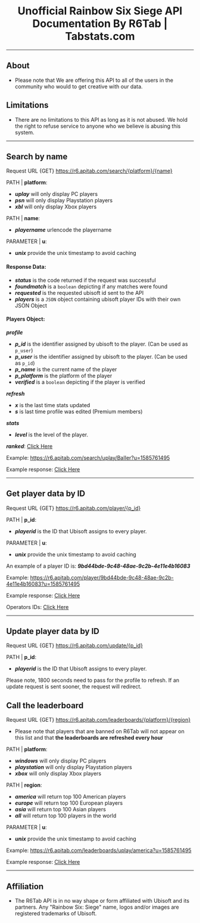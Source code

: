 <p align="center">
  <h1 align="center">Unofficial Rainbow Six Siege API Documentation By R6Tab | Tabstats.com</h3>
</p>

<hr>

## About
- Please note that We are offering this API to all of the users in the community who would to get creative with our data.

## Limitations
- There are no limitations to this API as long as it is not abused. We hold the right to refuse service to anyone who we believe is abusing this system.

<hr>

## Search by name

Request URL {GET} https://r6.apitab.com/search/{platform}/{name}

PATH | **platform**:

- <i>**uplay**</i> will only display PC players<br>
- <i>**psn**</i> will only display Playstation players<br>
- <i>**xbl**</i> will only display Xbox players<br>

PATH | **name**:

- <i>**playername**</i> urlencode the playername<br>

PARAMETER | **u**:

- <i>**unix**</i> provide the unix timestamp to avoid caching

#### Response Data:

- <i>**status**</i> is the code returned if the request was successful<br>
- <i>**foundmatch**</i> is a `boolean` depicting if any matches were found<br>
- <i>**requested**</i> is the requested ubisoft id sent to the API<br>
- <i>**players**</i> is a `JSON` object containing ubisoft player IDs with their own JSON Object<br>

#### Players Object:
<i> **profile**</i>
- <i>**p_id**</i> is the identifier assigned by ubisoft to the player. (Can be used as `p_user`)<br>
- <i>**p_user**</i> is the identifier assigned by ubisoft to the player. (Can be used as `p_id`)<br>
- <i>**p_name**</i> is the current name of the player<br>
- <i>**p_platform**</i> is the platform of the player<br>
- <i>**verified**</i> is a `boolean` depicting if the player is verified<br>

<i>**refresh**</i><br>
- <i>**x**</i> is the last time stats updated<br>
- <i>**s**</i> is last time profile was edited (Premium members)<br>

<i> **stats**</i><br>

- <i>**level**</i> is the level of the player.<br>

<i> **ranked**</i>: <u>[Click Here](https://github.com/Tabwire/R6Tab-API/blob/master/responses/playerdatabyname.json#L21)</u><br>

Example: https://r6.apitab.com/search/uplay/BaIIer?u=1585761495

Example response: <u>[Click Here](https://github.com/Tabwire/R6Tab-API/blob/master/responses/playerdatabyname.json)</u>

<hr>

## Get player data by ID

Request URL {GET} https://r6.apitab.com/player/{p_id}

PATH | **p_id**:

- <i>**playerid**</i> is the ID that Ubisoft assigns to every player.<br>

PARAMETER | **u**:

- <i>**unix**</i> provide the unix timestamp to avoid caching

An example of a player ID is: <i>**9bd44bde-9c48-48ae-9c2b-4e11e4b16083**</i>

Example: https://r6.apitab.com/player/9bd44bde-9c48-48ae-9c2b-4e11e4b16083?u=1585761495

Example response: <u>[Click Here](https://github.com/Tabwire/R6Tab-API/blob/master/responses/playerdatabyid.json)</u>

Operators IDs: <u>[Click Here](https://github.com/Tabwire/R6Tab-API/blob/master/Operators.md)</u>

<hr>

## Update player data by ID

Request URL {GET} https://r6.apitab.com/update/{p_id}

PATH | **p_id**:
- <i>**playerid**</i> is the ID that Ubisoft assigns to every player.<br>

Please note, 1800 seconds need to pass for the profile to refresh. If an update request is sent sooner, the request will redirect.

## Call the leaderboard

Request URL {GET} https://r6.apitab.com/leaderboards/{platform}/{region}<br>
- Please note that players that are banned on R6Tab will not appear on this list and that **the leaderboards are refreshed every hour**<br>

PATH | **platform**:

- <i>**windows**</i> will only display PC players<br>
- <i>**playstation**</i> will only display Playstation players<br>
- <i>**xbox**</i> will only display Xbox players<br>

PATH | **region**:

- <i>**america**</i> will return top 100 American players<br>
- <i>**europe**</i> will return top 100 European players<br>
- <i>**asia**</i> will return top 100 Asian players<br>
- <i>**all**</i> will return top 100 players in the world<br>

PARAMETER | **u**:

- <i>**unix**</i> provide the unix timestamp to avoid caching

Example: https://r6.apitab.com/leaderboards/uplay/america?u=1585761495

Example response: <u>[Click Here](https://github.com/Tabwire/R6Tab-API/blob/master/responses/leaderboardresponse.json)</u>

<hr>

## Affiliation
- The R6Tab API is in no way shape or form affiliated with Ubisoft and its partners. Any "Rainbow Six: Siege" name, logos and/or images are registered trademarks of Ubisoft.
